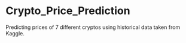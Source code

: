 # Crypto_Price_Prediction
Predicting prices of 7 different cryptos using historical data taken from Kaggle.
